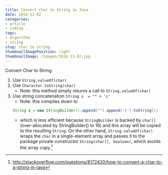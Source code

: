 ```yaml
---
title: Convert Char to String in Java
date: 2016-11-02
categories:
- article
- coding
tags:
- algorithm
- string
slug: char to string
thumbnailImagePosition: right
thumbnailImage: /images/2016-11-02.jpg
---
```


Convert Char to String.
<!--more-->

1. Use `String.valueOf(char)`
2. Use `Character.toString(char)`
    * Note: this method simply returns a call to `String.valueOf(char)`
3. Use string concatenation `String s  = "" + 'c'`
    * Note: this compiles down to 
    ```java
    String s = new StringBuilder().append("").append('c').toString();
    ```
    * which is less efficient because `StringBuilder` is backed by `char[]` (over-allocated by StringBuilder() to 16) and this array will be copied to the resulting `String`. On the other hand, `String.valueOf(char)` wraps the `char` in a single-element array and passes it to the package private constructor `String(char[], boolean)`, which avoids the array copy.[^1]

[^1]: <http://stackoverflow.com/questions/8172420/how-to-convert-a-char-to-a-string-in-java>
